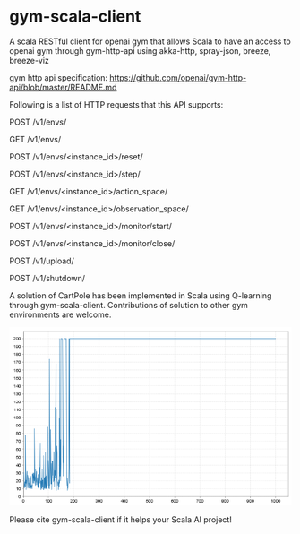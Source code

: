 # gym-scala-client

A scala RESTful client for openai gym that allows Scala to have an access to openai gym through gym-http-api using akka-http, spray-json, breeze, breeze-viz

gym http api specification:
https://github.com/openai/gym-http-api/blob/master/README.md

Following is a list of HTTP requests that this API supports:

POST /v1/envs/

GET /v1/envs/

POST /v1/envs/<instance_id>/reset/

POST /v1/envs/<instance_id>/step/

GET /v1/envs/<instance_id>/action_space/

GET /v1/envs/<instance_id>/observation_space/

POST /v1/envs/<instance_id>/monitor/start/

POST /v1/envs/<instance_id>/monitor/close/

POST /v1/upload/

POST /v1/shutdown/

A solution of CartPole has been implemented in Scala using Q-learning through gym-scala-client. Contributions of solution to other gym environments are welcome.

![CartPole Rewards](CartPole.png?raw=true "Rewards")

Please cite gym-scala-client if it helps your Scala AI project!



